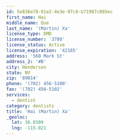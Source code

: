 ```yaml
---
id: 5e836e78-91e2-4e3e-97c8-b71987c085ec
first_name: Hai
middle_name: Que
last_name: '(Martin) Xa'
license_type: DMD
license_number: '3780'
license_status: Active
license_expiration: '42185'
address: '560 Mark St'
address_2: '#B'
city: Henderson
state: NV
zip: '89014'
phone: '(702) 456-5100'
fax: '(702) 456-5102'
services:
  - dentist
category: dentists
title: 'Hai (Martin) Xa'
_geoloc:
  lat: 36.0309
  lng: -115.021
---
```

